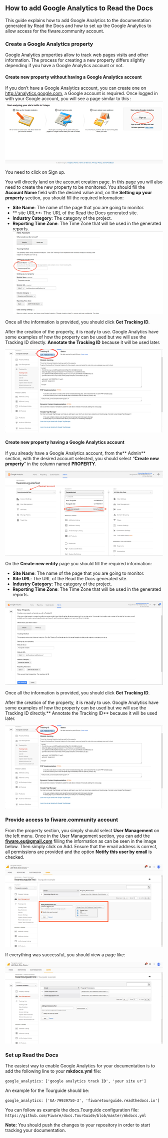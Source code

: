 ## How to add Google Analytics to Read the Docs

This guide explains how to add Google Analytics to the documentation generated
by Read the Docs and how to set up the Google Analytics to allow access for the
fiware.community account.

### Create a Google Analytics property

Google Analytics properties allow to track web pages visits and other
information. The process for creating a new property differs slightly depending
if you have a Google Analytics account or not.

#### Create new property without having a Google Analytics account

If you don’t have a Google Analytics account, you can create one on
http://analytics.google.com, a Google account is required. Once logged in with
your Google account, you will see a page similar to this :
![](img/Sign_up_analytics.png)

You need to click on Sign up.

You will directly land on the account creation page. In this page you will also
need to create the new property to be monitored. You should fill the **Account
Name** field with the desired value and, on the **Setting up your property**
section, you should fill the required information:

-   **Site Name**: The name of the page that you are going to monitor.
-   ** site URL**: The URL of the Read the Docs generated site.
-   **Industry Category**: The category of the project.
-   **Reporting Time Zone**: The Time Zone that will be used in the generated
    reports. ![](img/New_account.png)

Once all the information is provided, you should click **Get Tracking ID**.

After the creation of the property, it is ready to use. Google Analytics have
some examples of how the property can be used but we will use the Tracking ID
directly. **Annotate the Tracking ID** because it will be used later.

![](img/Tracking_id.png)

#### Create new property having a Google Analytics account

If you already have a Google Analytics account, from the** Admin** section, with
the desired account selected, you should select “**Create new property**” in the
column named **PROPERTY**.

![](img/New_property.png)

On the **Create new entity** page you should fill the required information:

-   **Site Name**: The name of the page that you are going to monitor.
-   **Site URL**: The URL of the Read the Docs generated site.
-   **Industry Category**: The category of the project.
-   **Reporting Time Zone**: The Time Zone that will be used in the generated
    reports.

![](img/New_property_data.png)

Once all the information is provided, you should click **Get Tracking ID**.

After the creation of the property, it is ready to use. Google Analytics have
some examples of how the property can be used but we will use the Tracking ID
directly.** Annotate the Tracking ID** because it will be used later.

![](img/Tracking_id.png)

### Provide access to fiware.community account

From the property section, you simply should select **User Management** on the
left menu. Once in the User Management section, you can add the
**fiware.eu@gmail.com** filling the information as can be seen in the image
below. Then simply click on Add. Ensure that the email address is correct, all
permissions are provided and the option **Notify this user by email** is
checked.

![](img/User_managment.png)

If everything was successful, you should view a page like:

![](img/Fiware_community_added.png)

### Set up Read the Docs

The easiest way to enable Google Analytics for your documentation is to add the
following line to your **mkdocs.yml** file:

`google_analytics: ['google analytics track ID', 'your site ur']`

An example for the Tourguide should be:

`google_analytics: ['UA-79939750-3', 'fiwaretourguide.readthedocs.io']`

You can follow as example the docs.Tourguide configuration file:
`https://github.com/Fiware/docs.TourGuide/blob/master/mkdocs.yml`

**Note:** You should push the changes to your repository in order to start
tracking your documentation.
